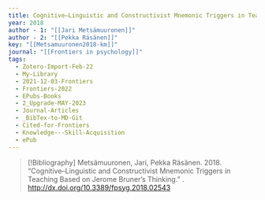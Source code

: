 ```yaml
---
title: Cognitive–Linguistic and Constructivist Mnemonic Triggers in Teaching Based on Jerome Bruner’s Thinking
year: 2018
author - 1: "[[Jari Metsämuuronen]]"
author - 2: "[[Pekka Räsänen]]"
key: "[[Metsamuuronen2018-km]]"
journal: "[[Frontiers in psychology]]"
tags:
  - Zotero-Import-Feb-22
  - My-Library
  - 2021-12-03-Frontiers
  - Frontiers-2022
  - EPubs-Books
  - 2_Upgrade-MAY-2023
  - Journal-Articles
  - _BibTex-to-MD-Git
  - Cited-for-Frontiers
  - Knowledge---Skill-Acquisition
  - ePub
---
```


> [!Bibliography]
> Metsämuuronen, Jari, Pekka Räsänen. 2018. “Cognitive–Linguistic and Constructivist Mnemonic Triggers in Teaching Based on Jerome Bruner’s Thinking.” . http://dx.doi.org/10.3389/fpsyg.2018.02543